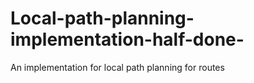 # Local-path-planning-implementation-half-done-
An implementation for local path planning for routes
